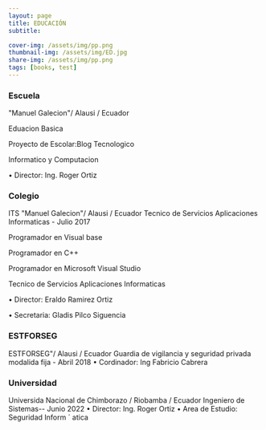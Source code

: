 ```yaml
---
layout: page
title: EDUCACIÓN
subtitle: 

cover-img: /assets/img/pp.png
thumbnail-img: /assets/img/ED.jpg
share-img: /assets/img/pp.png
tags: [books, test]
---
```

### Escuela
"Manuel Galecion"/ Alausi / Ecuador

Eduacion Basica

Proyecto de Escolar:Blog Tecnologico

Informatico y Computacion

• Director: Ing. Roger Ortiz

### Colegio
ITS "Manuel Galecion"/ Alausi / Ecuador
Tecnico de Servicios Aplicaciones Informaticas - Julio 2017 

Programador en Visual base

Programador en C++

Programador en Microsoft Visual Studio

Tecnico de Servicios Aplicaciones Informaticas

• Director: Eraldo Ramirez Ortiz

• Secretaria: Gladis Pilco Siguencia

### ESTFORSEG

ESTFORSEG"/ Alausi / Ecuador
Guardia de vigilancia y seguridad privada modalida fija - Abril 2018
• Cordinador: Ing Fabricio Cabrera 
### Universidad
Universida Nacional de Chimborazo / Riobamba / Ecuador
Ingeniero de Sistemas-- Junio 2022 
• Director: Ing. Roger Ortiz
• Area de Estudio: Seguridad Inform ´ atica



